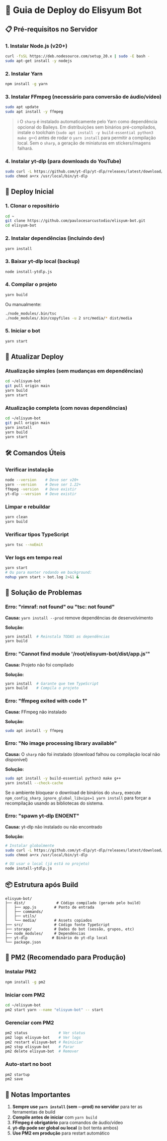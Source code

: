# 🚀 Guia de Deploy do Elisyum Bot

## 📋 Pré-requisitos no Servidor

### 1. Instalar Node.js (v20+)
```bash
curl -fsSL https://deb.nodesource.com/setup_20.x | sudo -E bash -
sudo apt-get install -y nodejs
```

### 2. Instalar Yarn
```bash
npm install -g yarn
```

### 3. Instalar FFmpeg (necessário para conversão de áudio/vídeo)
```bash
sudo apt update
sudo apt install -y ffmpeg
```

> ℹ️ O `sharp` é instalado automaticamente pelo Yarn como dependência opcional do Baileys. Em distribuições sem binários pré-compilados, instale o toolchain (`sudo apt install -y build-essential python3 make g++`) antes de rodar o `yarn install` para permitir a compilação local. Sem o `sharp`, a geração de miniaturas em stickers/imagens falhará.

### 4. Instalar yt-dlp (para downloads do YouTube)
```bash
sudo curl -L https://github.com/yt-dlp/yt-dlp/releases/latest/download/yt-dlp -o /usr/local/bin/yt-dlp
sudo chmod a+rx /usr/local/bin/yt-dlp
```

## 🔧 Deploy Inicial

### 1. Clonar o repositório
```bash
cd ~
git clone https://github.com/paulocesarcustodio/elisyum-bot.git
cd elisyum-bot
```

### 2. Instalar dependências (incluindo dev)
```bash
yarn install
```

### 3. Baixar yt-dlp local (backup)
```bash
node install-ytdlp.js
```

### 4. Compilar o projeto
```bash
yarn build
```
Ou manualmente:
```bash
./node_modules/.bin/tsc
./node_modules/.bin/copyfiles -u 2 src/media/* dist/media
```

### 5. Iniciar o bot
```bash
yarn start
```

## 🔄 Atualizar Deploy

### Atualização simples (sem mudanças em dependências)
```bash
cd ~/elisyum-bot
git pull origin main
yarn build
yarn start
```

### Atualização completa (com novas dependências)
```bash
cd ~/elisyum-bot
git pull origin main
yarn install
yarn build
yarn start
```

## 🛠️ Comandos Úteis

### Verificar instalação
```bash
node --version    # Deve ser v20+
yarn --version    # Deve ser 1.22+
ffmpeg -version   # Deve existir
yt-dlp --version  # Deve existir
```

### Limpar e rebuildar
```bash
yarn clean
yarn build
```

### Verificar tipos TypeScript
```bash
yarn tsc --noEmit
```

### Ver logs em tempo real
```bash
yarn start
# Ou para manter rodando em background:
nohup yarn start > bot.log 2>&1 &
```

## 🐛 Solução de Problemas

### Erro: "rimraf: not found" ou "tsc: not found"
**Causa:** `yarn install --prod` remove dependências de desenvolvimento

**Solução:**
```bash
yarn install  # Reinstala TODAS as dependências
yarn build
```

### Erro: "Cannot find module '/root/elisyum-bot/dist/app.js'"
**Causa:** Projeto não foi compilado

**Solução:**
```bash
yarn install  # Garante que tem TypeScript
yarn build    # Compila o projeto
```

### Erro: "ffmpeg exited with code 1"
**Causa:** FFmpeg não instalado

**Solução:**
```bash
sudo apt install -y ffmpeg
```

### Erro: "No image processing library available"
**Causa:** O `sharp` não foi instalado (download falhou ou compilação local não disponível)

**Solução:**
```bash
sudo apt install -y build-essential python3 make g++
yarn install --check-cache
```
Se o ambiente bloquear o download de binários do `sharp`, execute `npm_config_sharp_ignore_global_libvips=1 yarn install` para forçar a recompilação usando as bibliotecas do sistema.

### Erro: "spawn yt-dlp ENOENT"
**Causa:** yt-dlp não instalado ou não encontrado

**Solução:**
```bash
# Instalar globalmente
sudo curl -L https://github.com/yt-dlp/yt-dlp/releases/latest/download/yt-dlp -o /usr/local/bin/yt-dlp
sudo chmod a+rx /usr/local/bin/yt-dlp

# OU usar o local (já está no projeto)
node install-ytdlp.js
```

## 📦 Estrutura após Build

```
elisyum-bot/
├── dist/              # Código compilado (gerado pelo build)
│   ├── app.js        # Ponto de entrada
│   ├── commands/
│   ├── utils/
│   └── media/        # Assets copiados
├── src/              # Código fonte TypeScript
├── storage/          # Dados do bot (sessão, grupos, etc)
├── node_modules/     # Dependências
├── yt-dlp           # Binário do yt-dlp local
└── package.json
```

## 🔐 PM2 (Recomendado para Produção)

### Instalar PM2
```bash
npm install -g pm2
```

### Iniciar com PM2
```bash
cd ~/elisyum-bot
pm2 start yarn --name "elisyum-bot" -- start
```

### Gerenciar com PM2
```bash
pm2 status              # Ver status
pm2 logs elisyum-bot    # Ver logs
pm2 restart elisyum-bot # Reiniciar
pm2 stop elisyum-bot    # Parar
pm2 delete elisyum-bot  # Remover
```

### Auto-start no boot
```bash
pm2 startup
pm2 save
```

## 📝 Notas Importantes

1. **Sempre use `yarn install` (sem --prod) no servidor** para ter as ferramentas de build
2. **Compile antes de iniciar** com `yarn build`
3. **FFmpeg é obrigatório** para comandos de áudio/vídeo
4. **yt-dlp pode ser global ou local** (o bot tenta ambos)
5. **Use PM2 em produção** para restart automático
